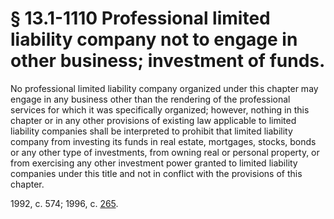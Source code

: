 # § 13.1-1110 Professional limited liability company not to engage in other business; investment of funds.

<p>No professional limited liability company organized under this chapter may engage in any business other than the rendering of the professional services for which it was specifically organized; however, nothing in this chapter or in any other provisions of existing law applicable to limited liability companies shall be interpreted to prohibit that limited liability company from investing its funds in real estate, mortgages, stocks, bonds or any other type of investments, from owning real or personal property, or from exercising any other investment power granted to limited liability companies under this title and not in conflict with the provisions of this chapter.</p><p>1992, c. 574; 1996, c. <a href='http://lis.virginia.gov/cgi-bin/legp604.exe?961+ful+CHAP0265'>265</a>.</p>